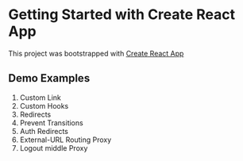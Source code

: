# Getting Started with Create React App

This project was bootstrapped with [Create React App](https://github.com/facebook/create-react-app)

## Demo Examples

1. Custom Link
1. Custom Hooks
1. Redirects
1. Prevent Transitions
1. Auth Redirects
1. External-URL Routing Proxy
1. Logout middle Proxy
